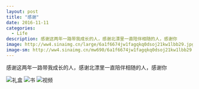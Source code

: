 ```yaml
---
layout: post
title: "感谢"
date: 2016-11-11
categories:
  - Life
description: 感谢这两年一路带我成长的人，感谢北漂里一直陪伴相随的人，感谢你
image: http://ww4.sinaimg.cn/large/6a1f6674jw1fagqkq0dsoj21kw1lbb29.jpg
image-sm: http://ww4.sinaimg.cn/mw690/6a1f6674jw1fagqkq0dsoj21kw1lbb29.jpg
---
```

感谢这两年一路带我成长的人，感谢北漂里一直陪伴相随的人，感谢你

![礼盒](http://ww4.sinaimg.cn/large/6a1f6674jw1fagqkq0dsoj21kw1lbb29.jpg)
![书](http://ww1.sinaimg.cn/large/6a1f6674jw1fagqkoly0kj21kw23uqv5.jpg)
![视频](http://ww4.sinaimg.cn/large/6a1f6674jw1fagqkpff21j21kw16n1kx.jpg)
